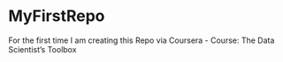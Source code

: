 # MyFirstRepo
For the first time I am creating this Repo via Coursera - Course: The Data Scientist’s Toolbox 
